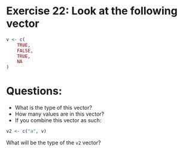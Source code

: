 # Exercise 22: Look at the following vector
```R
v <- c(
	TRUE, 
	FALSE, 
	TRUE, 
	NA
)
```


# Questions:
- What is the type of this vector?
- How many values are in this vector?
- If you combine this vector as such:
```R
v2 <- c("a", v)
```
What will be the type of the `v2` vector?
